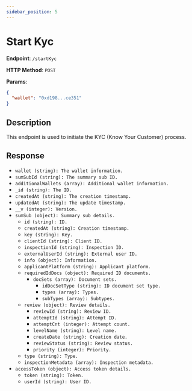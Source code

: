 ```yaml
---
sidebar_position: 5
---
```


# Start Kyc

**Endpoint**: `/startKyc`

**HTTP Method**: `POST`

**Params**:

```json
{
  "wallet": "0xd198...ce351"
}
```

## Description

This endpoint is used to initiate the KYC (Know Your Customer) process.

## Response

- `wallet (string): The wallet information.`
- `sumSubId (string): The summary sub ID.`
- `additionalWallets (array): Additional wallet information.`
- `_id (string): The ID.`
- `createdAt (string): The creation timestamp.`
- `updatedAt (string): The update timestamp.`
- `__v (integer): Version.`
- `sumSub (object): Summary sub details.`
  - `id (string): ID.`
  - `createdAt (string): Creation timestamp.`
  - `key (string): Key.`
  - `clientId (string): Client ID.`
  - `inspectionId (string): Inspection ID.`
  - `externalUserId (string): External user ID.`
  - `info (object): Information.`
  - `applicantPlatform (string): Applicant platform.`
  - `requiredIdDocs (object): Required ID documents.`
    - `docSets (array): Document sets.`
      - `idDocSetType (string): ID document set type.`
      - `types (array): Types.`
      - `subTypes (array): Subtypes.`
  - `review (object): Review details.`
    - `reviewId (string): Review ID.`
    - `attemptId (string): Attempt ID.`
    - `attemptCnt (integer): Attempt count.`
    - `levelName (string): Level name.`
    - `createDate (string): Creation date.`
    - `reviewStatus (string): Review status.`
    - `priority (integer): Priority.`
  - `type (string): Type.`
  - `inspectionMetadata (array): Inspection metadata.`
- `accessToken (object): Access token details.`
  - `token (string): Token.`
  - `userId (string): User ID.`
